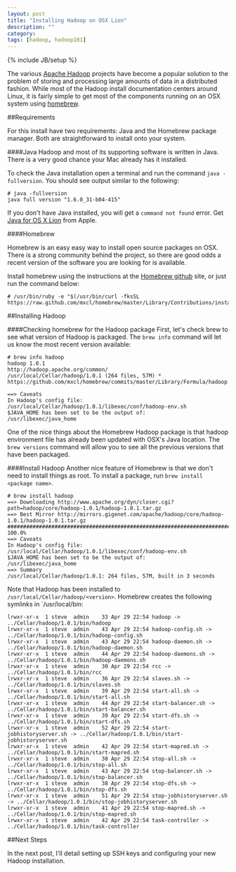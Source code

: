 ```yaml
---
layout: post
title: "Installing Hadoop on OSX Lion"
description: ""
category: 
tags: [hadoop, hadoop101]
---
```

{% include JB/setup %}

The various [Apache Hadoop](http://hadoop.apache.org) projects have become a popular solution to the problem of storing and processing large amounts of data in a distributed fashion. While most of the Hadoop install documentation centers around Linux, it is fairly simple to get most of the components running on an OSX system using [homebrew](http://mxcl.github.com/homebrew/).

 

##Requirements 

For this install have two requirements: Java and the Homebrew package manager. Both are straightforward to install onto your system. 

####Java 
Hadoop and most of its supporting software is written in Java. There is a very good chance your Mac already has it installed.


To check the Java installation open a terminal and run the command `java -fullversion`. You should see output similar to the following:  

	# java -fullversion
    java full version "1.6.0_31-b04-415"

If you don't have Java installed, you will get a `command not found` error. Get [Java for OS X Lion](http://support.apple.com/kb/DL1515) from Apple. 
   
####Homebrew 
   
Homebrew is an easy easy way to install open source packages on OSX. There is a strong community behind the project, so there are good odds a recent version of the software you are looking for is available. 

Install homebrew using the instructions at the [Homebrew github](https://github.com/mxcl/homebrew/wiki/installation) site, or just run the command below:

	# /usr/bin/ruby -e "$(/usr/bin/curl -fksSL https://raw.github.com/mxcl/homebrew/master/Library/Contributions/install_homebrew.rb)"

##Installing Hadoop

####Checking homebrew for the Hadoop package
First, let's check brew to see what version of Hadoop is packaged. The `brew info` command will let us know the most recent version available: 

	# brew info hadoop
	hadoop 1.0.1
	http://hadoop.apache.org/common/
	/usr/local/Cellar/hadoop/1.0.1 (264 files, 57M) *
	https://github.com/mxcl/homebrew/commits/master/Library/Formula/hadoop.rb

	==> Caveats
	In Hadoop's config file:
  	/usr/local/Cellar/hadoop/1.0.1/libexec/conf/hadoop-env.sh
	$JAVA_HOME has been set to be the output of:
  	/usr/libexec/java_home

One of the nice things about the Homebrew Hadoop package is that hadoop environment file has already been updated with OSX's Java location. The `brew versions` command will allow you to see all the previous versions that have been packaged. 


####Install Hadoop 
Another nice feature of Homebrew is that we don't need to install things as root. To install a package, run `brew install <package name>`. 

	# brew install hadoop 	
	==> Downloading http://www.apache.org/dyn/closer.cgi?path=hadoop/core/hadoop-1.0.1/hadoop-1.0.1.tar.gz
	==> Best Mirror http://mirrors.gigenet.com/apache/hadoop/core/hadoop-1.0.1/hadoop-1.0.1.tar.gz
	######################################################################## 100.0%
	==> Caveats
	In Hadoop's config file:
  	/usr/local/Cellar/hadoop/1.0.1/libexec/conf/hadoop-env.sh
	$JAVA_HOME has been set to be the output of:
  	/usr/libexec/java_home
	==> Summary
	/usr/local/Cellar/hadoop/1.0.1: 264 files, 57M, built in 3 seconds

Note that Hadoop has been installed to `/usr/local/Cellar/hadoop/<version>`. Homebrew creates the following symlinks in `/usr/local/bin: 

	lrwxr-xr-x  1 steve  admin    33 Apr 29 22:54 hadoop -> ../Cellar/hadoop/1.0.1/bin/hadoop
	lrwxr-xr-x  1 steve  admin    43 Apr 29 22:54 hadoop-config.sh -> ../Cellar/hadoop/1.0.1/bin/hadoop-config.sh
	lrwxr-xr-x  1 steve  admin    43 Apr 29 22:54 hadoop-daemon.sh -> ../Cellar/hadoop/1.0.1/bin/hadoop-daemon.sh
	lrwxr-xr-x  1 steve  admin    44 Apr 29 22:54 hadoop-daemons.sh -> ../Cellar/hadoop/1.0.1/bin/hadoop-daemons.sh
	lrwxr-xr-x  1 steve  admin    30 Apr 29 22:54 rcc -> ../Cellar/hadoop/1.0.1/bin/rcc
	lrwxr-xr-x  1 steve  admin    36 Apr 29 22:54 slaves.sh -> ../Cellar/hadoop/1.0.1/bin/slaves.sh
	lrwxr-xr-x  1 steve  admin    39 Apr 29 22:54 start-all.sh -> ../Cellar/hadoop/1.0.1/bin/start-all.sh
	lrwxr-xr-x  1 steve  admin    44 Apr 29 22:54 start-balancer.sh -> ../Cellar/hadoop/1.0.1/bin/start-balancer.sh
	lrwxr-xr-x  1 steve  admin    39 Apr 29 22:54 start-dfs.sh -> ../Cellar/hadoop/1.0.1/bin/start-dfs.sh
	lrwxr-xr-x  1 steve  admin    52 Apr 29 22:54 start-jobhistoryserver.sh -> ../Cellar/hadoop/1.0.1/bin/start-jobhistoryserver.sh
	lrwxr-xr-x  1 steve  admin    42 Apr 29 22:54 start-mapred.sh -> ../Cellar/hadoop/1.0.1/bin/start-mapred.sh
	lrwxr-xr-x  1 steve  admin    38 Apr 29 22:54 stop-all.sh -> ../Cellar/hadoop/1.0.1/bin/stop-all.sh
	lrwxr-xr-x  1 steve  admin    43 Apr 29 22:54 stop-balancer.sh -> ../Cellar/hadoop/1.0.1/bin/stop-balancer.sh
	lrwxr-xr-x  1 steve  admin    38 Apr 29 22:54 stop-dfs.sh -> ../Cellar/hadoop/1.0.1/bin/stop-dfs.sh
	lrwxr-xr-x  1 steve  admin    51 Apr 29 22:54 stop-jobhistoryserver.sh -> ../Cellar/hadoop/1.0.1/bin/stop-jobhistoryserver.sh
	lrwxr-xr-x  1 steve  admin    41 Apr 29 22:54 stop-mapred.sh -> ../Cellar/hadoop/1.0.1/bin/stop-mapred.sh
	lrwxr-xr-x  1 steve  admin    42 Apr 29 22:54 task-controller -> ../Cellar/hadoop/1.0.1/bin/task-controller


##Next Steps

In the next post, I'll detail setting up SSH keys and configuring your new Hadoop installation. 
